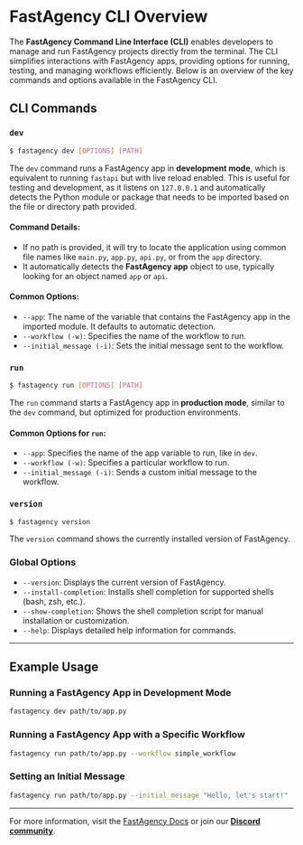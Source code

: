 # FastAgency CLI Overview

The **FastAgency Command Line Interface (CLI)** enables developers to manage and run FastAgency projects directly from the terminal. The CLI simplifies interactions with FastAgency apps, providing options for running, testing, and managing workflows efficiently. Below is an overview of the key commands and options available in the FastAgency CLI.

## CLI Commands

### `dev`
```bash
$ fastagency dev [OPTIONS] [PATH]
```
The `dev` command runs a FastAgency app in **development mode**, which is equivalent to running `fastapi` but with live reload enabled. This is useful for testing and development, as it listens on `127.0.0.1` and automatically detects the Python module or package that needs to be imported based on the file or directory path provided.

#### Command Details:
- If no path is provided, it will try to locate the application using common file names like `main.py`, `app.py`, `api.py`, or from the `app` directory.
- It automatically detects the **FastAgency app** object to use, typically looking for an object named `app` or `api`.

#### Common Options:
- `--app`: The name of the variable that contains the FastAgency app in the imported module. It defaults to automatic detection.
- `--workflow (-w)`: Specifies the name of the workflow to run.
- `--initial_message (-i)`: Sets the initial message sent to the workflow.

### `run`
```bash
$ fastagency run [OPTIONS] [PATH]
```
The `run` command starts a FastAgency app in **production mode**, similar to the `dev` command, but optimized for production environments.

#### Common Options for `run`:
- `--app`: Specifies the name of the app variable to run, like in `dev`.
- `--workflow (-w)`: Specifies a particular workflow to run.
- `--initial_message (-i)`: Sends a custom initial message to the workflow.

### `version`
```bash
$ fastagency version
```
The `version` command shows the currently installed version of FastAgency.

### Global Options
- `--version`: Displays the current version of FastAgency.
- `--install-completion`: Installs shell completion for supported shells (bash, zsh, etc.).
- `--show-completion`: Shows the shell completion script for manual installation or customization.
- `--help`: Displays detailed help information for commands.

---

## Example Usage

### Running a FastAgency App in Development Mode
```bash
fastagency dev path/to/app.py
```

### Running a FastAgency App with a Specific Workflow
```bash
fastagency run path/to/app.py --workflow simple_workflow
```

### Setting an Initial Message
```bash
fastagency run path/to/app.py --initial_message "Hello, let's start!"
```

---

For more information, visit the [FastAgency Docs](https://fastagency.ai/latest/) or join our [**Discord community**](https://discord.gg/kJjSGWrknU).
